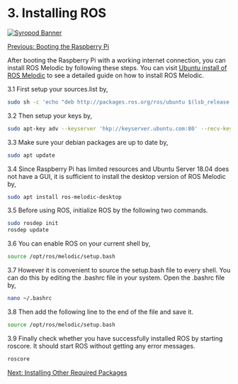 # 3. Installing ROS

[![Syropod Banner](https://i.imgur.com/QyMTwG3.jpg "CSIRO Robotics")](https://research.csiro.au/robotics/)

[Previous: Booting the Raspberry Pi](shc_raspi_boot_raspi.md)

After booting the Raspberry Pi with a working internet connection, you can install ROS Melodic by following these steps. You can visit [Ubuntu install of ROS Melodic](http://wiki.ros.org/melodic/Installation/Ubuntu) to see a detailed guide on how to install ROS Melodic.

3.1 First setup your sources.list by,

```bash
sudo sh -c 'echo "deb http://packages.ros.org/ros/ubuntu $(lsb_release -sc) main" > /etc/apt/sources.list.d/ros-latest.list'
```

3.2 Then setup your keys by,

```bash
sudo apt-key adv --keyserver 'hkp://keyserver.ubuntu.com:80' --recv-key C1CF6E31E6BADE8868B172B4F42ED6FBAB17C654
```

3.3 Make sure your debian packages are up to date by,

```bash
sudo apt update
```

3.4 Since Raspberry Pi has limited resources and Ubuntu Server 18.04 does not have a GUI, it is sufficient to install the desktop version of ROS Melodic by,

```bash
sudo apt install ros-melodic-desktop
```

3.5 Before using ROS, initialize ROS by the following two commands.

```bash
sudo rosdep init
rosdep update
```

3.6 You can enable ROS on your current shell by,

```bash
source /opt/ros/melodic/setup.bash
```

3.7 However it is convenient to source the setup.bash file to every shell. You can do this by editing the .bashrc file in your system. Open the .bashrc file by,

```bash
nano ~/.bashrc
```

3.8 Then add the following line to the end of the file and save it.

```bash
source /opt/ros/melodic/setup.bash
```

3.9 Finally check whether you have successfully installed ROS by starting roscore. It should start ROS without getting any error messages.

```bash
roscore
```

[Next: Installing Other Required Packages](shc_raspi_install_other.md)
